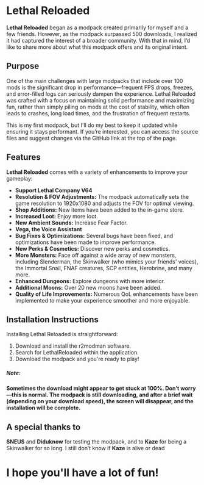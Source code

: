 # Lethal Reloaded

**Lethal Reloaded** began as a modpack created primarily for myself and a few friends. However, as the modpack surpassed
500
downloads, I realized it had captured the interest of a broader community. With that in mind, I’d like to share more
about what this modpack offers and its original intent.

## Purpose

One of the main challenges with large modpacks that include over 100 mods is the significant drop in
performance—frequent FPS drops, freezes, and error-filled logs can seriously dampen the experience. Lethal Reloaded was
crafted with a focus on maintaining solid performance and maximizing fun, rather than simply piling on mods at the cost
of stability, which often leads to crashes, long load times, and the frustration of frequent restarts.

This is my first modpack, but I'll do my best to keep it updated while ensuring it stays
performant. If you’re interested, you can access the source files and suggest changes via the GitHub link at the top of
the page.

## Features

**Lethal Reloaded** comes with a variety of enhancements to improve your gameplay:

- **Support Lethal Company V64**
- **Resolution & FOV Adjustments:** The modpack automatically sets the game resolution to 1920x1080 and adjusts the FOV
  for
  optimal viewing.
- **Shop Additions:** New items have been added to the in-game store.
- **Increased Loot:** Enjoy more loot.
- **New Ambient Sounds:** Increase Fear Factor.
- **Vega, the Voice Assistant**
- **Bug Fixes & Optimizations:** Several bugs have been fixed, and optimizations have been made to improve performance.
- **New Perks & Cosmetics:** Discover new perks and cosmetics.
- **More Monsters:** Face off against a wide array of new monsters, including Slenderman, the Skinwalker (who mimics
  your
  friends' voices), the Immortal Snail, FNAF creatures, SCP entities, Herobrine, and many more.
- **Enhanced Dungeons:** Explore dungeons with more interior.
- **Additional Moons:** Over 20 new moons have been added.
- **Quality of Life Improvements:** Numerous QoL enhancements have been implemented to make your experience smoother and
  more
  enjoyable.

## Installation Instructions

Installing Lethal Reloaded is straightforward:

1. Download and install the r2modman software.
2. Search for LethalReloaded within the application.
3. Download the modpack and you're ready to play!

##### Note:

**Sometimes the download might appear to get stuck at 100%. Don’t worry—this is normal. The modpack is still
downloading, and after a brief wait (depending on your download speed), the screen will disappear, and the installation
will be complete.**

## A special thanks to

**SNEUS** and **Diduknow** for testing the modpack, and to **Kaze** for being a Skinwalker for so long. I still don’t
know if **Kaze** is alive or dead

# I hope you'll have a lot of fun!
